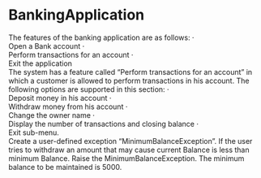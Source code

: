 # BankingApplication
The features of the banking application are as follows:  ·       
      Open a Bank account  ·       
      Perform transactions for an account  ·       
      Exit the application  
The system has a feature called “Perform transactions for an account” in which a customer is allowed to perform transactions in his account. 
The following options are supported in this section:  ·        
      Deposit money in his account  ·       
      Withdraw money from his account  ·        
      Change the owner name  ·     
      Display the number of transactions and closing balance  ·      
      Exit sub-menu.  
 Create a user-defined exception “MinimumBalanceException”.
 If the user tries to withdraw an amount that may cause current Balance is less than minimum Balance.
 Raise the MinimumBalanceException. 
 The minimum balance to be maintained is 5000.
